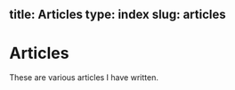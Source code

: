 title: Articles
type: index
slug: articles
---
# Articles

These are various articles I have written.